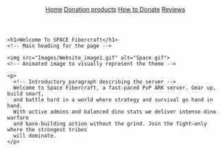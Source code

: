 <!DOCTYPE html>
<!-- Declares the document type and version of HTML -->
<html lang="en">
<head>
  <meta charset="UTF-8" />
  <!-- Sets the character encoding to UTF-8 for universal compatibility -->

  <title>SPACE FIBERCRAFT</title>
  <!-- Title shown in the browser tab -->

  <link rel="stylesheet" href="Style_Space.css" />
  <!-- Links to external CSS file for styling -->
</head>

<body>
  <!-- Main content of the webpage starts here -->

  <header>
    <!-- Navigation menu with links to other pages -->
    <a href="index.html">Home</a>
    <a href="Donation_Rewerds.html">Donation products</a>
    <a href="Payment_method.html">How to Donate</a>
    <a href="Reviews.html">Reviews</a>
  </header>

  <main>
    <!-- Central content section of the page -->

    <h1>Welcome To SPACE Fibercraft</h1>
    <!-- Main heading for the page -->

    <img src="Images/Website_image1.gif" alt="Space gif">
    <!-- Animated image to visually represent the theme -->

    <p>
      <!-- Introductory paragraph describing the server -->
      Welcome to Space Fibercraft, a fast-paced PvP ARK server. Gear up, build smart,
      and battle hard in a world where strategy and survival go hand in hand.
      With active admins and balanced dino stats we deliver intense dino warfare
      and base-building action without the grind. Join the fight—only where the strongest tribes
      will dominate.
    </p>
  </main>
</body>
</html>

